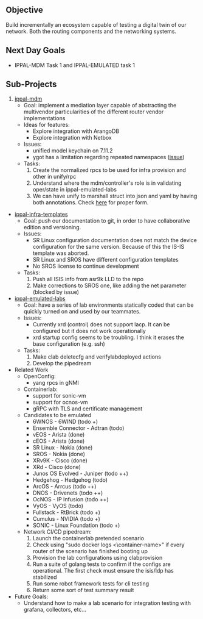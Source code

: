 
## Objective

Build incrementally an ecosystem capable of testing a digital twin of our network. Both the routing components and the networking systems.

## Next Day Goals

- IPPAL-MDM Task 1 and IPPAL-EMULATED task 1

## Sub-Projects

1. [ippal-mdm](https://github.com/nosportugal/ippal-mdm)
	- Goal: implement a mediation layer capable of abstracting the multivendor particularities of the different router vendor implementations
	- Ideas for features:
		- Explore integration with ArangoDB
		- Explore integration with Netbox
	- Issues:
		- unified model keychain on 7.11.2
		- ygot has a limitation regarding repeated namespaces ([issue](https://github.com/openconfig/ygot/issues/834))
	- Tasks:
		1. Create the normalized rpcs to be used for infra provision and other in unify/rpc
		2. Understand where the mdm/controller's role is in validating oper/state in ippal-emulated-labs
		3. We can have unify to marshall struct into json and yaml by having both annotations. Check [here](https://stackoverflow.com/questions/19885162/xml-and-json-tags-for-a-golang-struct) for proper form.
- [ippal-infra-templates](https://github.com/nosportugal/ippal-infra-templates)
	- Goal: push our documentation to git, in order to have collaborative edition and versioning.
	- Issues:
		- SR Linux configuration documentation does not match the device configuration for the same version. Because of this the IS-IS template was aborted.
		- SR Linux and SROS have different configuration templates
		- No SROS license to continue development
	- Tasks:
		1. Push all ISIS info from asr9k LLD to the repo
		2. Make corrections to SROS one, like adding the net parameter (blocked by issue)
- [ippal-emulated-labs](https://github.com/nosportugal/ippal-emulated-lab)
	- Goal: have a series of lab environments statically coded that can be quickly turned on and used by our teammates.
	- Issues:
		- Currently xrd (control) does not support lacp. It can be configured but it does not work operationally
		- xrd startup config seems to be troubling. I think it erases the base configuration (e.g. ssh)
	- Tasks:
		1. Make clab deletecfg and verifylabdeployed actions
		2. Develop the pipedream
- Related Work
	- OpenConfig:
		- yang rpcs in gNMI
	- Containerlab:
		- support for sonic-vm
		- support for ocnos-vm
		- gRPC with TLS and certificate management
	- Candidates to be emulated
		- 6WNOS - 6WIND (todo +)
		- Ensemble Connector - Adtran (todo)
		- vEOS - Arista (done)
		- cEOS - Arista (done)
		- SR Linux - Nokia (done)
		- SROS - Nokia (done)
		- XRv9K - Cisco (done)
		- XRd - Cisco (done)
		- Junos OS Evolved - Juniper (todo ++)
		- Hedgehog - Hedgehog (todo)
		- ArcOS - Arrcus (todo ++)
		- DNOS - Drivenets (todo ++)
		- OcNOS - IP Infusion (todo ++)
		- VyOS - VyOS (todo)
		- Fullstack - RtBrick (todo +)
		- Cumulus - NVIDIA (todo +)
		- SONIC - Linux Foundation (todo +) 
	- Network CI/CD pipedream:
		1. Launch the containerlab pretended scenario
		2. Check using "sudo docker logs <\container-name>" if every router of the scenario has finished booting up
		3. Provision the lab configurations using clabprovision
		4. Run a suite of golang tests to confirm if the configs are operational. The first check must ensure the isis/ldp has stabilized
		5. Run some robot framework tests for cli testing
		6. Return some sort of test summary result
- Future Goals:
	- Understand how to make a lab scenario for integration testing with grafana, collectors, etc...